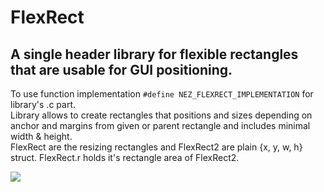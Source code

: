 # FlexRect
## A single header library for flexible rectangles that are usable for GUI positioning.

To use function implementation `#define NEZ_FLEXRECT_IMPLEMENTATION` for library's .c part.    
Library allows to create rectangles that positions and sizes depending on anchor and margins from given or parent rectangle and includes minimal width & height.    
FlexRect are the resizing rectangles and FlexRect2 are plain {x, y, w, h} struct. FlexRect.r holds it's rectangle area of FlexRect2.    
    
![](https://raw.githubusercontent.com/nezvers/GameSystemsInC/master/FlexRect/example/FlexRectPreview.gif)    

